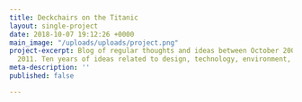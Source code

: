 ```yaml
---
title: Deckchairs on the Titanic
layout: single-project
date: 2018-10-07 19:12:26 +0000
main_image: "/uploads/uploads/project.png"
project-excerpt: Blog of regular thoughts and ideas between October 2001 and October
  2011. Ten years of ideas related to design, technology, environment, music and politics.
meta-description: ''
published: false

---
```

